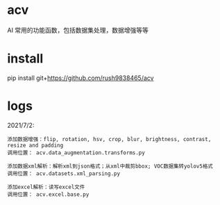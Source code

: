 # acv
AI 常用的功能函数，包括数据集处理，数据增强等等

# install
pip install git+https://github.com/rush9838465/acv

# logs
2021/7/2: 

    添加数据增强：flip, rotation, hsv, crop, blur, brightness, contrast, resize and padding
    调用位置： acv.data_augmentation.transforms.py

    添加数据xml解析：解析xml到json格式；从xml中裁剪bbox; VOC数据集转yolov5格式
    调用位置： acv.datasets.xml_parsing.py

    添加excel解析：读写excel文件
    调用位置： acv.excel.base.py
    
